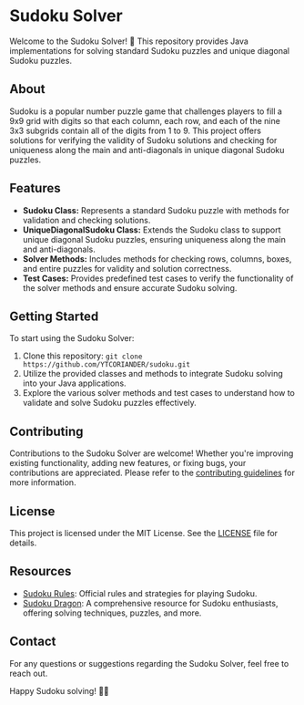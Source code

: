 # Sudoku Solver
Welcome to the Sudoku Solver! 🧩 This repository provides Java implementations for solving standard Sudoku puzzles and unique diagonal Sudoku puzzles.

## About
Sudoku is a popular number puzzle game that challenges players to fill a 9x9 grid with digits so that each column, each row, and each of the nine 3x3 subgrids contain all of the digits from 1 to 9. This project offers solutions for verifying the validity of Sudoku solutions and checking for uniqueness along the main and anti-diagonals in unique diagonal Sudoku puzzles.

## Features
- **Sudoku Class:** Represents a standard Sudoku puzzle with methods for validation and checking solutions.
- **UniqueDiagonalSudoku Class:** Extends the Sudoku class to support unique diagonal Sudoku puzzles, ensuring uniqueness along the main and anti-diagonals.
- **Solver Methods:** Includes methods for checking rows, columns, boxes, and entire puzzles for validity and solution correctness.
- **Test Cases:** Provides predefined test cases to verify the functionality of the solver methods and ensure accurate Sudoku solving.

## Getting Started
To start using the Sudoku Solver:

1. Clone this repository: `git clone https://github.com/YTCORIANDER/sudoku.git`
2. Utilize the provided classes and methods to integrate Sudoku solving into your Java applications.
3. Explore the various solver methods and test cases to understand how to validate and solve Sudoku puzzles effectively.

## Contributing
Contributions to the Sudoku Solver are welcome! Whether you're improving existing functionality, adding new features, or fixing bugs, your contributions are appreciated. Please refer to the [contributing guidelines](CONTRIBUTING.md) for more information.

## License
This project is licensed under the MIT License. See the [LICENSE](LICENSE) file for details.

## Resources
- [Sudoku Rules](https://www.sudokuessentials.com/rules.html): Official rules and strategies for playing Sudoku.
- [Sudoku Dragon](https://www.sudokudragon.com/): A comprehensive resource for Sudoku enthusiasts, offering solving techniques, puzzles, and more.

## Contact
For any questions or suggestions regarding the Sudoku Solver, feel free to reach out.

Happy Sudoku solving! 🧠🔢
